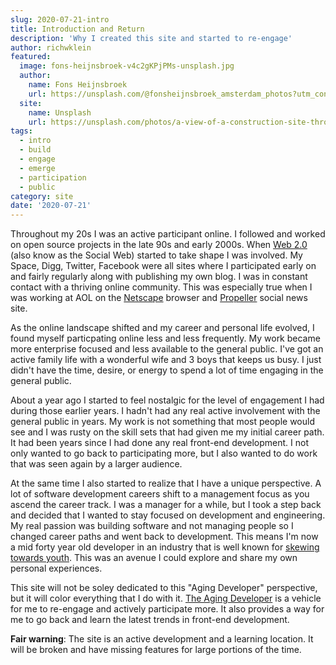 ```yaml
---
slug: 2020-07-21-intro
title: Introduction and Return
description: 'Why I created this site and started to re-engage'
author: richwklein
featured:
  image: fons-heijnsbroek-v4c2gKPjPMs-unsplash.jpg
  author:
    name: Fons Heijnsbroek
    url: https://unsplash.com/@fonsheijnsbroek_amsterdam_photos?utm_content=creditCopyText&utm_medium=referral&utm_source=unsplash
  site:
    name: Unsplash
    url: https://unsplash.com/photos/a-view-of-a-construction-site-through-a-hole-in-the-wall-v4c2gKPjPMs?utm_content=creditCopyText&utm_medium=referral&utm_source=unsplash
tags:
  - intro
  - build
  - engage
  - emerge
  - participation
  - public
category: site
date: '2020-07-21'
---
```

    
Throughout my 20s I was an active participant online. I followed and worked on open source projects in the late 90s and early 2000s. When [Web 2.0](https://en.wikipedia.org/wiki/Web_2.0) (also know as the Social Web) started to take shape I was involved. My Space, Digg, Twitter, Facebook were all sites where I participated early on and fairly regularly along with publishing my own blog. I was in constant contact with a thriving online community. This was especially true when I was working at AOL on the [Netscape](https://en.wikipedia.org/wiki/Netscape_Navigator_9) browser and [Propeller](https://web.archive.org/web/*/http://propeller.com) social news site.

As the online landscape shifted and my career and personal life evolved, I found myself particpating online less and less frequently. My work became more enterprise focused and less available to the general public. I've got an active family life with a wonderful wife and 3 boys that keeps us busy. I just didn't have the time, desire, or energy to spend a lot of time engaging in the general public. 

About a year ago I started to feel nostalgic for the level of engagement I had during those earlier years. I hadn't had any real active involvement with the general public in years. My work is not something that most people would see and I was rusty on the skill sets that had given me my initial career path. It had been years since I had done any real front-end development. I not only wanted to go back to participating more, but I also wanted to do work that was seen again by a larger audience. 

At the same time I also started to realize that I have a unique perspective. A lot of software development careers shift to a management focus as you ascend the career track. I was a manager for a while, but I took a step back and decided 
that I wanted to stay focused on development and engineering. My real passion was building software and not managing people so I changed career paths and went back to development. This means I'm now a mid forty year old developer in an 
industry that is well known for [skewing towards youth](https://www.google.com/search?q=ageism+software+engineering&oq=ageism+software+engineering). This was an avenue I could explore and share my own personal experiences. 

This site will not be soley dedicated to this "Aging Developer" perspective, but it will color everything that I do with it. [The Aging Developer](/) is a vehicle for me to re-engage and actively participate more. It also provides a way for me to go back and learn the latest trends in front-end development.

**Fair warning**: The site is an active development and a learning location. It will be broken and have missing features for large portions of the time.
